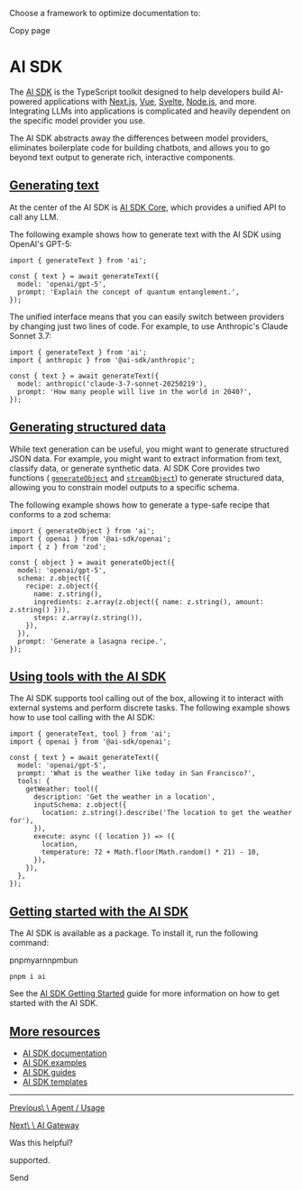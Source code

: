 Choose a framework to optimize documentation to:

Copy page

# AI SDK

The [AI SDK](https://sdk.vercel.ai/) is the TypeScript toolkit designed to help developers build AI-powered applications with [Next.js](https://sdk.vercel.ai/docs/getting-started/nextjs-app-router), [Vue](https://sdk.vercel.ai/docs/getting-started/nuxt), [Svelte](https://sdk.vercel.ai/docs/getting-started/svelte), [Node.js](https://sdk.vercel.ai/docs/getting-started/nodejs), and more. Integrating LLMs into applications is complicated and heavily dependent on the specific model provider you use.

The AI SDK abstracts away the differences between model providers, eliminates boilerplate code for building chatbots, and allows you to go beyond text output to generate rich, interactive components.

## [Generating text](https://vercel.com/docs/ai-sdk\#generating-text)

At the center of the AI SDK is [AI SDK Core](https://sdk.vercel.ai/docs/ai-sdk-core/overview), which provides a unified API to call any LLM.

The following example shows how to generate text with the AI SDK using OpenAI's GPT-5:

```grid text-[var(--ds-gray-1000)] text-left whitespace-pre break-normal !text-[13px] leading-[20px] font-mono hyphens-none
import { generateText } from 'ai';

const { text } = await generateText({
  model: 'openai/gpt-5',
  prompt: 'Explain the concept of quantum entanglement.',
});
```

The unified interface means that you can easily switch between providers by changing just two lines of code. For example, to use Anthropic's Claude Sonnet 3.7:

```grid text-[var(--ds-gray-1000)] text-left whitespace-pre break-normal !text-[13px] leading-[20px] font-mono hyphens-none
import { generateText } from 'ai';
import { anthropic } from '@ai-sdk/anthropic';

const { text } = await generateText({
  model: anthropic('claude-3-7-sonnet-20250219'),
  prompt: 'How many people will live in the world in 2040?',
});
```

## [Generating structured data](https://vercel.com/docs/ai-sdk\#generating-structured-data)

While text generation can be useful, you might want to generate structured JSON data. For example, you might want to extract information from text, classify data, or generate synthetic data. AI SDK Core provides two functions ( [`generateObject`](https://sdk.vercel.ai/docs/reference/ai-sdk-core/generate-object) and [`streamObject`](https://sdk.vercel.ai/docs/reference/ai-sdk-core/stream-object)) to generate structured data, allowing you to constrain model outputs to a specific schema.

The following example shows how to generate a type-safe recipe that conforms to a zod schema:

```grid text-[var(--ds-gray-1000)] text-left whitespace-pre break-normal !text-[13px] leading-[20px] font-mono hyphens-none
import { generateObject } from 'ai';
import { openai } from '@ai-sdk/openai';
import { z } from 'zod';

const { object } = await generateObject({
  model: 'openai/gpt-5',
  schema: z.object({
    recipe: z.object({
      name: z.string(),
      ingredients: z.array(z.object({ name: z.string(), amount: z.string() })),
      steps: z.array(z.string()),
    }),
  }),
  prompt: 'Generate a lasagna recipe.',
});
```

## [Using tools with the AI SDK](https://vercel.com/docs/ai-sdk\#using-tools-with-the-ai-sdk)

The AI SDK supports tool calling out of the box, allowing it to interact with external systems and perform discrete tasks. The following example shows how to use tool calling with the AI SDK:

```grid text-[var(--ds-gray-1000)] text-left whitespace-pre break-normal !text-[13px] leading-[20px] font-mono hyphens-none
import { generateText, tool } from 'ai';
import { openai } from '@ai-sdk/openai';

const { text } = await generateText({
  model: 'openai/gpt-5',
  prompt: 'What is the weather like today in San Francisco?',
  tools: {
    getWeather: tool({
      description: 'Get the weather in a location',
      inputSchema: z.object({
        location: z.string().describe('The location to get the weather for'),
      }),
      execute: async ({ location }) => ({
        location,
        temperature: 72 + Math.floor(Math.random() * 21) - 10,
      }),
    }),
  },
});
```

## [Getting started with the AI SDK](https://vercel.com/docs/ai-sdk\#getting-started-with-the-ai-sdk)

The AI SDK is available as a package. To install it, run the following command:

pnpmyarnnpmbun

```grid text-[var(--ds-gray-1000)] text-left whitespace-pre break-normal !text-[13px] leading-[20px] font-mono hyphens-none
pnpm i ai
```

See the [AI SDK Getting Started](https://sdk.vercel.ai/docs/getting-started) guide for more information on how to get started with the AI SDK.

## [More resources](https://vercel.com/docs/ai-sdk\#more-resources)

- [AI SDK documentation](https://sdk.vercel.ai/docs)
- [AI SDK examples](https://sdk.vercel.ai/examples)
- [AI SDK guides](https://sdk.vercel.ai/docs/guides)
- [AI SDK templates](https://vercel.com/templates?type=ai)

* * *

[Previous\\
\\
Agent / Usage](https://vercel.com/docs/agent/usage)

[Next\\
\\
AI Gateway](https://vercel.com/docs/ai-gateway)

Was this helpful?

supported.

Send